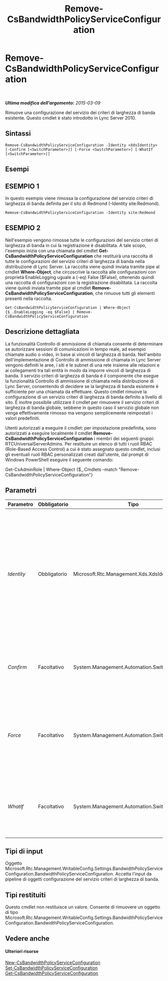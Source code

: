 ﻿---
title: Remove-CsBandwidthPolicyServiceConfiguration
TOCTitle: Remove-CsBandwidthPolicyServiceConfiguration
ms:assetid: cf920168-3f65-4747-86cd-d3e287c84349
ms:mtpsurl: https://technet.microsoft.com/it-it/library/Gg398877(v=OCS.15)
ms:contentKeyID: 49302028
ms.date: 08/24/2015
mtps_version: v=OCS.15
ms.translationtype: HT
---

# Remove-CsBandwidthPolicyServiceConfiguration

 

_**Ultima modifica dell'argomento:** 2015-03-09_

Rimuove una configurazione del servizio dei criteri di larghezza di banda esistente. Questo cmdlet è stato introdotto in Lync Server 2010.

## Sintassi

    Remove-CsBandwidthPolicyServiceConfiguration -Identity <XdsIdentity> [-Confirm [<SwitchParameter>]] [-Force <SwitchParameter>] [-WhatIf [<SwitchParameter>]]

## Esempi

## ESEMPIO 1

In questo esempio viene rimossa la configurazione del servizio criteri di larghezza di banda definita per il sito di Redmond (-Identity site:Redmond).

    Remove-CsBandwidthPolicyServiceConfiguration -Identity site:Redmond

## ESEMPIO 2

Nell'esempio vengono rimosse tutte le configurazioni del servizio criteri di larghezza di banda in cui la registrazione è disabilitata. A tale scopo, l'esempio inizia con una chiamata del cmdlet **Get-CsBandwidthPolicyServiceConfiguration** che restituirà una raccolta di tutte le configurazioni del servizio criteri di larghezza di banda nella distribuzione di Lync Server. La raccolta viene quindi inviata tramite pipe al cmdlet **Where-Object**, che circoscrive la raccolta alle configurazioni con proprietà EnableLogging uguale a (-eq) False ($False), ottenendo quindi una raccolta di configurazioni con la registrazione disabilitata. La raccolta viene quindi inviata tramite pipe al cmdlet **Remove-CsBandwidthPolicyServiceConfiguration**, che rimuove tutti gli elementi presenti nella raccolta.

    Get-CsBandwidthPolicyServiceConfiguration | Where-Object {$_.EnableLogging -eq $False} | Remove-CsBandwidthPolicyServiceConfiguration

## Descrizione dettagliata

La funzionalità Controllo di ammissione di chiamata consente di determinare se autorizzare sessioni di comunicazioni in tempo reale, ad esempio chiamate audio o video, in base ai vincoli di larghezza di banda. Nell'ambito dell'implementazione di Controllo di ammissione di chiamata in Lync Server vengono definiti le aree, i siti e le subnet di una rete insieme alle relazioni e ai collegamenti tra tali entità in modo da imporre vincoli di larghezza di banda. Il servizio criteri di larghezza di banda è il componente che esegue la funzionalità Controllo di ammissione di chiamata nella distribuzione di Lync Server, consentendo di decidere se la larghezza di banda esistente è sufficiente per una chiamata da effettuare. Questo cmdlet rimuove la configurazione di un servizio criteri di larghezza di banda definito a livello di sito. È inoltre possibile utilizzare il cmdlet per rimuovere il servizio criteri di larghezza di banda globale, sebbene in questo caso il servizio globale non venga effettivamente rimosso ma vengono semplicemente reimpostati i valori predefiniti.

Utenti autorizzati a eseguire il cmdlet: per impostazione predefinita, sono autorizzati a eseguire localmente il cmdlet **Remove-CsBandwidthPolicyServiceConfiguration** i membri dei seguenti gruppi: RTCUniversalServerAdmins. Per restituire un elenco di tutti i ruoli RBAC (Role-Based Access Control) a cui è stato assegnato questo cmdlet, inclusi gli eventuali ruoli RBAC personalizzati creati dall'utente, dal prompt di Windows PowerShell eseguire il seguente comando:

Get-CsAdminRole | Where-Object {$\_.Cmdlets –match "Remove-CsBandwidthPolicyServiceConfiguration"}

## Parametri


<table>
<colgroup>
<col style="width: 25%" />
<col style="width: 25%" />
<col style="width: 25%" />
<col style="width: 25%" />
</colgroup>
<thead>
<tr class="header">
<th>Parametro</th>
<th>Obbligatorio</th>
<th>Tipo</th>
<th>Descrizione</th>
</tr>
</thead>
<tbody>
<tr class="odd">
<td><p><em>Identity</em></p></td>
<td><p>Obbligatorio</p></td>
<td><p>Microsoft.Rtc.Management.Xds.XdsIdentity</p></td>
<td><p>Identificatore univoco della configurazione che si desidera rimuovere. Questo identificatore includerà l'ambito (per la configurazione globale) o l'ambito e il nome (per una configurazione a livello del sito, ad esempio site:Redmond).</p></td>
</tr>
<tr class="even">
<td><p><em>Confirm</em></p></td>
<td><p>Facoltativo</p></td>
<td><p>System.Management.Automation.SwitchParameter</p></td>
<td><p>Viene visualizzata una richiesta di conferma prima di eseguire il comando.</p></td>
</tr>
<tr class="odd">
<td><p><em>Force</em></p></td>
<td><p>Facoltativo</p></td>
<td><p>System.Management.Automation.SwitchParameter</p></td>
<td><p>Elimina qualsiasi richiesta di conferma che, in caso contrario, sarebbe visualizzata prima di effettuare le modifiche.</p></td>
</tr>
<tr class="even">
<td><p><em>WhatIf</em></p></td>
<td><p>Facoltativo</p></td>
<td><p>System.Management.Automation.SwitchParameter</p></td>
<td><p>Descrive ciò che accadrebbe se si eseguisse il comando senza eseguirlo realmente.</p></td>
</tr>
</tbody>
</table>


## Tipi di input

Oggetto Microsoft.Rtc.Management.WritableConfig.Settings.BandwidthPolicyServiceConfiguration.BandwidthPolicyServiceConfiguration. Accetta l'input da pipeline di oggetti configurazione del servizio criteri di larghezza di banda.

## Tipi restituiti

Questo cmdlet non restituisce un valore. Consente di rimuovere un oggetto di tipo Microsoft.Rtc.Management.WritableConfig.Settings.BandwidthPolicyServiceConfiguration.BandwidthPolicyServiceConfiguration.

## Vedere anche

#### Ulteriori risorse

[New-CsBandwidthPolicyServiceConfiguration](new-csbandwidthpolicyserviceconfiguration.md)  
[Set-CsBandwidthPolicyServiceConfiguration](set-csbandwidthpolicyserviceconfiguration.md)  
[Get-CsBandwidthPolicyServiceConfiguration](get-csbandwidthpolicyserviceconfiguration.md)

